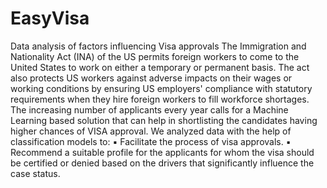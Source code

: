 # EasyVisa
Data analysis of factors influencing Visa approvals
The Immigration and Nationality Act (INA) of the US permits foreign workers to come to the United
States to work on either a temporary or permanent basis. The act also protects US workers against
adverse impacts on their wages or working conditions by ensuring US employers' compliance with
statutory requirements when they hire foreign workers to fill workforce shortages.
The increasing number of applicants every year calls for a Machine Learning based solution that can
help in shortlisting the candidates having higher chances of VISA approval. We analyzed data with
the help of classification models to:
▪ Facilitate the process of visa approvals.
▪ Recommend a suitable profile for the applicants for whom the visa should be certified or denied
based on the drivers that significantly influence the case status.
